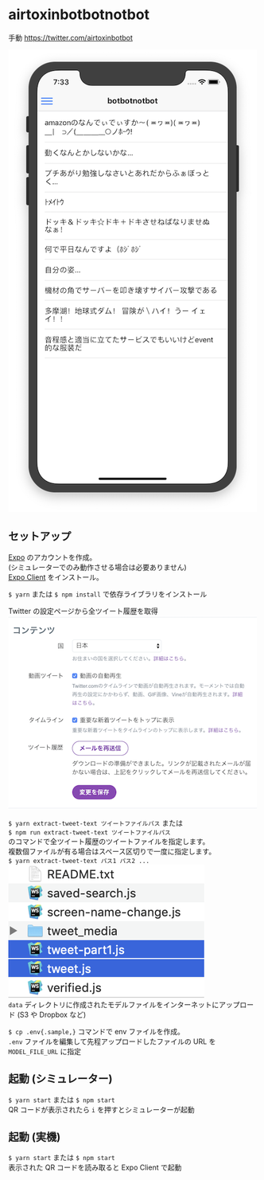 # airtoxinbotbotnotbot

手動 https://twitter.com/airtoxinbotbot

![screenshot](doc/screenshot.png)

## セットアップ

[Expo](https://expo.io/) のアカウントを作成。  
(シミュレーターでのみ動作させる場合は必要ありません)  
[Expo Client](https://apps.apple.com/jp/app/expo-client/id982107779) をインストール。

`$ yarn` または `$ npm install` で依存ライブラリをインストール

Twitter の設定ページから全ツイート履歴を取得  
![全ツイート履歴](doc/twitter_contents_settings.png)

`$ yarn extract-tweet-text ツイートファイルパス` または  
`$ npm run extract-tweet-text ツイートファイルパス`  
のコマンドで全ツイート履歴のツイートファイルを指定します。  
複数個ファイルが有る場合はスペース区切りで一度に指定します。  
`$ yarn extract-tweet-text パス1 パス2 ...`  
![tweets](doc/tweets.png)  
`data` ディレクトリに作成されたモデルファイルをインターネットにアップロード (S3 や Dropbox など)

`$ cp .env{.sample,}` コマンドで env ファイルを作成。  
`.env` ファイルを編集して先程アップロードしたファイルの URL を `MODEL_FILE_URL` に指定

## 起動 (シミュレーター)

`$ yarn start` または `$ npm start`  
QR コードが表示されたら `i` を押すとシミュレーターが起動

## 起動 (実機)

`$ yarn start` または `$ npm start`  
表示された QR コードを読み取ると Expo Client で起動
